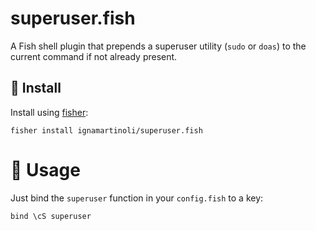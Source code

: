 # superuser.fish

A Fish shell plugin that prepends a superuser utility (`sudo` or `doas`) to the current command if not already present.

## 🚀 Install

Install using [fisher](https://github.com/jorgebucaran/fisher):

```fish
fisher install ignamartinoli/superuser.fish
```

# 🔧 Usage

Just bind the `superuser` function in your `config.fish` to a key:

```fish
bind \cS superuser
```
